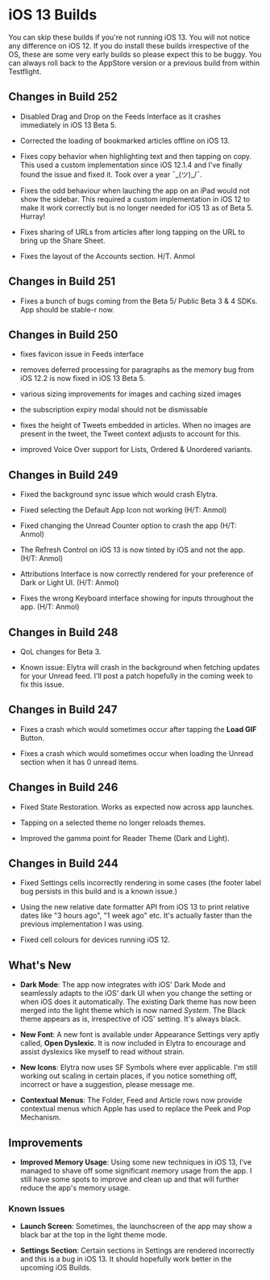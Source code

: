# iOS 13 Builds

You can skip these builds if you're not running iOS 13. You will not notice any difference on iOS 12. If you do install these builds irrespective of the OS, these are some very early builds so please expect this to be buggy. You can always roll back to the AppStore version or a previous build from within Testflight.

## Changes in Build 252
- Disabled Drag and Drop on the Feeds Interface as it crashes immediately in iOS 13 Beta 5. 

- Corrected the loading of bookmarked articles offline on iOS 13. 

- Fixes copy behavior when highlighting text and then tapping on copy. This used a custom implementation since iOS 12.1.4 and I've finally found the issue and fixed it. Took over a year ¯\_(ツ)_/¯.

- Fixes the odd behaviour when lauching the app on an iPad would not show the sidebar. This required a custom implementation in iOS 12 to make it work correctly but is no longer needed for iOS 13 as of Beta 5. Hurray!

- Fixes sharing of URLs from articles after long tapping on the URL to bring up the Share Sheet. 

- Fixes the layout of the Accounts section. H/T. Anmol

## Changes in Build 251
- Fixes a bunch of bugs coming from the Beta 5/ Public Beta 3 & 4 SDKs. App should be stable-r now. 

## Changes in Build 250
- fixes favicon issue in Feeds interface

- removes deferred processing for paragraphs as the memory bug from iOS 12.2 is now fixed in iOS 13 Beta 5.

- various sizing improvements for images and caching sized images

- the subscription expiry modal should not be dismissable

- fixes the height of Tweets embedded in articles. When no images are present in the tweet, the Tweet context adjusts to account for this. 

- improved Voice Over support for Lists, Ordered & Unordered variants. 

## Changes in Build 249
- Fixed the background sync issue which would crash Elytra.

- Fixed selecting the Default App Icon not working (H/T: Anmol)

- Fixed changing the Unread Counter option to crash the app (H/T: Anmol)

- The Refresh Control on iOS 13 is now tinted by iOS and not the app. (H/T: Anmol)

- Attributions Interface is now correctly rendered for your preference of Dark or Light UI. (H/T: Anmol)

- Fixes the wrong Keyboard interface showing for inputs throughout the app. (H/T: Anmol)

## Changes in Build 248
- QoL changes for Beta 3. 

- Known issue: Elytra will crash in the background when fetching updates for your Unread feed. I'll post a patch hopefully in the coming week to fix this issue.

## Changes in Build 247
- Fixes a crash which would sometimes occur after tapping the **Load GIF** Button.

- Fixes a crash which would sometimes occur when loading the Unread section when it has 0 unread items. 

## Changes in Build 246
- Fixed State Restoration. Works as expected now across app launches.

- Tapping on a selected theme no longer reloads themes.

- Improved the gamma point for Reader Theme (Dark and Light).

## Changes in Build 244
- Fixed Settings cells incorrectly rendering in some cases (the footer label bug persists in this build and is a known issue.)

- Using the new relative date formatter API from iOS 13 to print relative dates like "3 hours ago", "1 week ago" etc. It's actually faster than the previous implementation I was using. 

- Fixed cell colours for devices running iOS 12. 

## What's New
- **Dark Mode**: The app now integrates with iOS' Dark Mode and seamlessly adapts to the iOS' dark UI when you change the setting or when iOS does it automatically.
    The existing Dark theme has now been merged into the light theme which is now named *System*. The Black theme appears as is, irrespective of iOS' setting. It's always black.    
    
- **New Font**: A new font is available under Appearance Settings very aptly called, **Open Dyslexic**. It is now included in Elytra to encourage and assist dyslexics like myself to read without strain. 

- **New Icons**: Elytra now uses SF Symbols where ever applicable. I'm still working out scaling in certain places, if you notice something off, incorrect or have a suggestion, please message me. 

- **Contextual Menus**: The Folder, Feed and Article rows now provide contextual menus which Apple has used to replace the Peek and Pop Mechanism. 

## Improvements
- **Improved Memory Usage**: Using some new techniques in iOS 13, I've managed to shave off some significant memory usage from the app. I still have some spots to improve and clean up and that will further reduce the app's memory usage. 

### Known Issues
- **Launch Screen**: Sometimes, the launchscreen of the app may show a black bar at the top in the light theme mode. 

- **Settings Section**: Certain sections in Settings are rendered incorrectly and this is a bug in iOS 13. It should hopefully work better in the upcoming iOS Builds.
